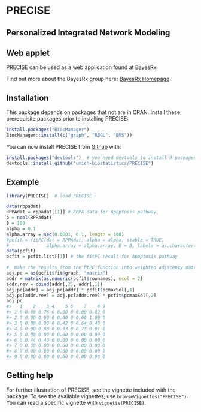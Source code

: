 
<!-- README.md is generated from README.Rmd. Please edit that file -->

# PRECISE

## Personalized Integrated Network Modeling

<!-- badges: start -->

<!-- badges: end -->

## Web applet

PRECISE can be used as a web application found at
[BayesRx](https://mjha.shinyapps.io/PRECISE/).

Find out more about the BayesRx group here: [BayesRx
Homepage](https://bayesrx.github.io/).

## Installation

This package depends on packages that not are in CRAN. Install these
prerequisite packages prior to installing PRECISE:

``` r
install.packages("BiocManager")
BiocManager::install(c("graph", "RBGL", "BMS"))
```

You can now install PRECISE from
[Github](https://github.com/umich-biostatistics/PRECISE)
with:

``` r
install.packages("devtools")  # you need devtools to install R packages from Github
devtools::install_github("umich-biostatistics/PRECISE")
```

## Example

``` r
library(PRECISE)  # load PRECISE
```

``` r
data(rppadat)
RPPAdat = rppadat[[1]] # RPPA data for Apoptosis pathway
p = ncol(RPPAdat)
B = 100
alpha = 0.1
alpha.array = seq(0.0001, 0.1, length = 100) 
#pcfit = fitPC(dat = RPPAdat, alpha = alpha, stable = TRUE, 
#              alpha.array = alpha.array, B = B, labels = as.character(1:p), verbose = T) 
data(pcfit)
pcfit = pcfit.list[[1]] # the fitPC result for Apoptosis pathway 

#  make the results from the ﬁtPC function into weighted adjacency matrix as follows
adj.pc = as(pcfit$fit@graph, "matrix") 
addr = matrix(as.numeric(pcfit$rownames), ncol = 2)
addr.rev = cbind(addr[,2], addr[,1]) 
adj.pc[addr] = adj.pc[addr] * pcfit$pcmaxSel[,1]
adj.pc[addr.rev] = adj.pc[addr.rev] * pcfit$pcmaxSel[,2] 
adj.pc
#>   1    2    3 4    5 6    7    8 9
#> 1 0 0.00 0.76 0 0.00 0 0.00 0.89 0
#> 2 0 0.00 0.00 0 0.00 0 0.00 1.00 0
#> 3 0 0.00 0.00 0 0.42 0 0.64 0.48 0
#> 4 0 0.00 0.00 0 0.33 0 0.73 0.91 0
#> 5 0 0.00 0.00 0 0.00 0 0.00 0.00 0
#> 6 0 0.44 0.40 0 0.00 0 0.00 0.00 0
#> 7 0 0.00 0.00 0 0.00 0 0.00 0.00 0
#> 8 0 0.00 0.00 0 0.00 0 0.00 0.00 0
#> 9 0 0.00 0.00 0 0.00 0 0.00 0.96 0
```

## Getting help

For further illustration of PRECISE, see the vignette included with the
package. To see the available vignettes, use
`browseVignettes("PRECISE")`. You can read a specific vignette with
`vignette(PRECISE)`.
